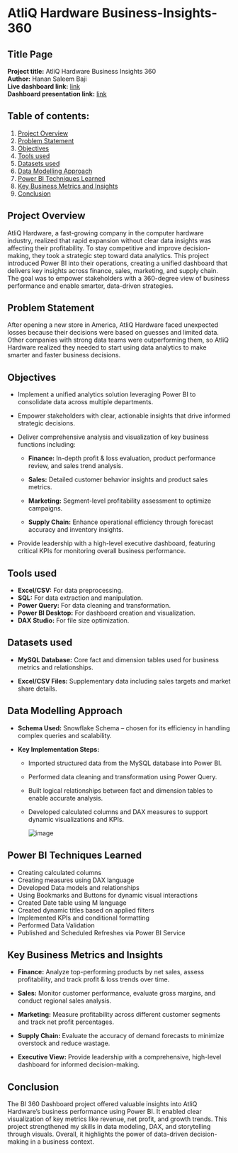 # AtliQ Hardware Business-Insights-360

## Title Page

**Project title:** AtliQ Hardware Business Insights 360    
**Author:** Hanan Saleem Baji  
**Live dashboard link:** [link](https://app.powerbi.com/view?r=eyJrIjoiMjliNWZkNzktNjU2YS00NzJmLWFmYzktYTQ1MTU0ZWRiN2U0IiwidCI6ImM2ZTU0OWIzLTVmNDUtNDAzMi1hYWU5LWQ0MjQ0ZGM1YjJjNCJ9)  
**Dashboard presentation link:** [link](https://www.youtube.com/embed/llsiiER6J9s?si=yty_VvQ0AfOQhQzp)

## Table of contents:

1. [Project Overview](#project-overview)
2. [Problem Statement](#problem-statement)
3. [Objectives](#objectives)
4. [Tools used](#tools-used)
5. [Datasets used](#datasets-used)
6. [Data Modelling Approach](#data-modelling-approach)
7. [Power BI Techniques Learned](#power-bi-techniques-learned)
8. [Key Business Metrics and Insights](#key-business-metrics-and-insights)
9. [Conclusion](#conclusion)

## Project Overview

AtliQ Hardware, a fast-growing company in the computer hardware industry, realized that rapid expansion without clear data insights was affecting their profitability. To stay competitive and improve decision-making, they took a strategic step toward data analytics. This project introduced Power BI into their operations, creating a unified dashboard that delivers key insights across finance, sales, marketing, and supply chain. The goal was to empower stakeholders with a 360-degree view of business performance and enable smarter, data-driven strategies.

## Problem Statement

After opening a new store in America, AtliQ Hardware faced unexpected losses because their decisions were based on guesses and limited data. Other companies with strong data teams were outperforming them, so AtliQ Hardware realized they needed to start using data analytics to make smarter and faster business decisions.

## Objectives

- Implement a unified analytics solution leveraging Power BI to consolidate data across multiple departments.
- Empower stakeholders with clear, actionable insights that drive informed strategic decisions.
- Deliver comprehensive analysis and visualization of key business functions including:

    - **Finance:** In-depth profit & loss evaluation, product performance review, and sales trend analysis.

    - **Sales:** Detailed customer behavior insights and product sales metrics.

    - **Marketing:** Segment-level profitability assessment to optimize campaigns.

    - **Supply Chain:** Enhance operational efficiency through forecast accuracy and inventory insights.

- Provide leadership with a high-level executive dashboard, featuring critical KPIs for monitoring overall business performance.

## Tools used

  - **Excel/CSV:** For data preprocessing.  
  - **SQL:** For data extraction and manipulation.  
  - **Power Query:** For data cleaning and transformation.  
  - **Power BI Desktop:** For dashboard creation and visualization.  
  - **DAX Studio:** For file size optimization.  

## Datasets used

  - **MySQL Database:** Core fact and dimension tables used for business metrics and relationships.

  - **Excel/CSV Files:** Supplementary data including sales targets and market share details.

## Data Modelling Approach

- **Schema Used:** Snowflake Schema – chosen for its efficiency in handling complex queries and scalability.

- **Key Implementation Steps:**

  - Imported structured data from the MySQL database into Power BI.
  
  - Performed data cleaning and transformation using Power Query.
  
  - Built logical relationships between fact and dimension tables to enable accurate analysis.
  
  - Developed calculated columns and DAX measures to support dynamic visualizations and KPIs.

    ![image](https://github.com/user-attachments/assets/ab245b7e-73b7-438b-8475-9cce1b5c78f2)

## Power BI Techniques Learned

- Creating calculated columns
- Creating measures using DAX language
- Developed Data models and relationships
- Using Bookmarks and Buttons for dynamic visual interactions
- Created Date table using M language
- Created dynamic titles based on applied filters
- Implemented KPIs and conditional formatting
- Performed Data Validation
- Published and Scheduled Refreshes via Power BI Service

## Key Business Metrics and Insights

- **Finance:** Analyze top-performing products by net sales, assess profitability, and track profit & loss trends over time.

- **Sales:** Monitor customer performance, evaluate gross margins, and conduct regional sales analysis.

- **Marketing:** Measure profitability across different customer segments and track net profit percentages.

- **Supply Chain:** Evaluate the accuracy of demand forecasts to minimize overstock and reduce wastage.

- **Executive View:** Provide leadership with a comprehensive, high-level dashboard for informed decision-making.

## Conclusion

The BI 360 Dashboard project offered valuable insights into AtliQ Hardware’s business performance using Power BI. It enabled clear visualization of key metrics like revenue, net profit, and growth trends. This project strengthened my skills in data modeling, DAX, and storytelling through visuals. Overall, it highlights the power of data-driven decision-making in a business context.






  
  

